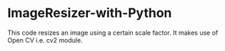 # ImageResizer-with-Python


This code resizes an image using a certain scale factor. It makes use of Open CV i.e. cv2 module.
